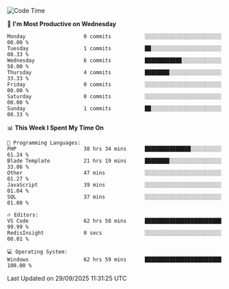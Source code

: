 <!--START_SECTION:waka-->
![Code Time](http://img.shields.io/badge/Code%20Time-5%2C997%20hrs%2028%20mins-blue)

📅 **I'm Most Productive on Wednesday** 

```text
Monday                   0 commits           ░░░░░░░░░░░░░░░░░░░░░░░░░   00.00 % 
Tuesday                  1 commits           ██░░░░░░░░░░░░░░░░░░░░░░░   08.33 % 
Wednesday                6 commits           ████████████░░░░░░░░░░░░░   50.00 % 
Thursday                 4 commits           ████████░░░░░░░░░░░░░░░░░   33.33 % 
Friday                   0 commits           ░░░░░░░░░░░░░░░░░░░░░░░░░   00.00 % 
Saturday                 0 commits           ░░░░░░░░░░░░░░░░░░░░░░░░░   00.00 % 
Sunday                   1 commits           ██░░░░░░░░░░░░░░░░░░░░░░░   08.33 % 
```


📊 **This Week I Spent My Time On** 

```text
💬 Programming Languages: 
PHP                      38 hrs 34 mins      ███████████████░░░░░░░░░░   61.24 % 
Blade Template           21 hrs 19 mins      ████████░░░░░░░░░░░░░░░░░   33.86 % 
Other                    47 mins             ░░░░░░░░░░░░░░░░░░░░░░░░░   01.27 % 
JavaScript               39 mins             ░░░░░░░░░░░░░░░░░░░░░░░░░   01.04 % 
SQL                      37 mins             ░░░░░░░░░░░░░░░░░░░░░░░░░   01.00 % 

🔥 Editors: 
VS Code                  62 hrs 58 mins      █████████████████████████   99.99 % 
RedisInsight             0 secs              ░░░░░░░░░░░░░░░░░░░░░░░░░   00.01 % 

💻 Operating System: 
Windows                  62 hrs 59 mins      █████████████████████████   100.00 % 
```


 Last Updated on 29/09/2025 11:31:25 UTC
<!--END_SECTION:waka-->

